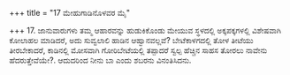 +++
title = "17 ಮೇಹುಗಾಡಿನೊಳವರ ಮೈ"

+++
17. ಜಾನುವಾರುಗಳು ತಮ್ಮ ಆಹಾರವನ್ನು ಹುಡುಕಿಕೊಂಡು ಮೇಯುವ ಸ್ಥಳದಲ್ಲಿ ಅಕ್ಕಪಕ್ಕಗಳಲ್ಲಿ ವಿಶೇಷವಾಗಿ ಕೋಲಾಹಲ ಮಾಡಿದರೆ, ಅದು ಸುವ್ವಲಾಲಿ ಹಾಡಿನ ಆಹ್ವಾನವಲ್ಲವೆ? ಬೇಟೆಕಾಳಗದಲ್ಲಿ ತೋಳ ತೀಟೆಯು ತೀರಬೇಕಾದರೆ, ಕಾಡಿನಲ್ಲಿ ಮೋಸವಾಗಿ ಗೋರಿಬೇಟೆಯಲ್ಲಿ ತಪ್ಪಾದರೆ ಸ್ವಲ್ಪ ಹೆಚ್ಚಿನ ಸಾಹಸ ತೋರಲು ನಾವೇನು ಹೆದರುತ್ತೇವೆಯೇ?. ಆದುದರಿಂದ ನೀನು ಬಾ ಎಂದು ಶಬರನು ವಿನಂತಿಸಿದನು.